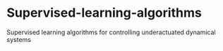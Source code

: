 # Supervised-learning-algorithms
Supervised learning algorithms for controlling underactuated dynamical systems
